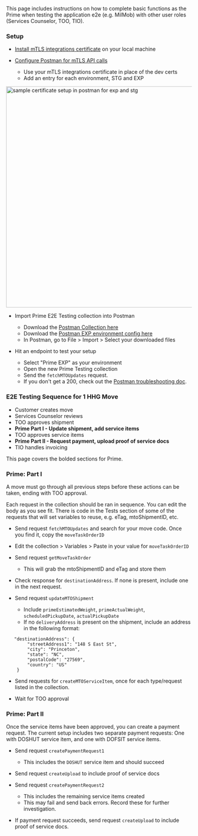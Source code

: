 This page includes instructions on how to complete basic functions as the Prime when testing the application e2e (e.g. MilMob) with other user roles (Services Counselor, TOO, TIO).

### Setup

* [Install mTLS integrations certificate](https://github.com/transcom/transcom-infrasec-com/blob/master/docs/mtls-certs.md) on your local machine

* [Configure Postman for mTLS API calls](https://github.com/transcom/mymove/wiki/setup-postman-to-make-mutual-tls-api-calls)
  * Use your mTLS integrations certificate in place of the dev certs
  * Add an entry for each environment, STG and EXP
  
<img src="https://github.com/transcom/mymove/wiki/images/postman/postman-exp-stg-mtls.png" width="600" alt="sample certificate setup in postman for exp and stg"/>

* Import Prime E2E Testing collection into Postman
  * Download the [Postman Collection here](https://github.com/transcom/mymove/wiki/files/postman/Prime%20E2E%20Testing.postman_collection.json)
  * Download the [Postman EXP environment config here](https://github.com/transcom/mymove/wiki/files/postman/Prime%20EXP.postman_environment.json)
  * In Postman, go to File > Import > Select your downloaded files

* Hit an endpoint to test your setup
  * Select "Prime EXP" as your environment
  * Open the new Prime Testing collection
  * Send the `fetchMTOUpdates` request.
  * If you don't get a 200, check out the [Postman troubleshooting doc](https://github.com/transcom/mymove/wiki/setup-postman-to-make-mutual-tls-api-calls#troubleshooting-postman).


### E2E Testing Sequence for 1 HHG Move

* Customer creates move
* Services Counselor reviews
* TOO approves shipment
* **Prime Part I - Update shipment, add service items**
* TOO approves service items
* **Prime Part II - Request payment, upload proof of service docs**
* TIO handles invoicing

This page covers the bolded sections for Prime.


### Prime: Part I
A move must go through all previous steps before these actions can be taken, ending with TOO approval.

Each request in the collection should be ran in sequence. You can edit the body as you see fit. There is code in the Tests section of some of the requests that will set variables to reuse, e.g. eTag, mtoShipmentID, etc.


* Send request `fetchMTOUpdates` and search for your move code. Once you find it, copy the `moveTaskOrderID`

* Edit the collection > Variables > Paste in your value for `moveTaskOrderID`

* Send request `getMoveTaskOrder` 
	* This will grab the mtoShipmentID and eTag and store them

* Check response for `destinationAddress`. If none is present, include one in the next request.

* Send request `updateMTOShipment`
  * Include `primeEstimatedWeight`, `primeActualWeight`, `scheduledPickupDate`, `actualPickupDate`
  * If no `deliveryAddress` is present on the shipment, include an address in the following format:

```       
   "destinationAddress": {
        "streetAddress1": "148 S East St",
        "city": "Princeton",
        "state": "NC",
        "postalCode": "27569",
        "country": "US"
    }
```

* Send requests for `createMTOServiceItem`, once for each type/request listed in the collection.

* Wait for TOO approval

### Prime: Part II
Once the service items have been approved, you can create a payment request. The current setup includes two separate payment requests: One with DOSHUT service item, and one with DOFSIT service items.

* Send request `createPaymentRequest1`
  * This includes the `DOSHUT` service item and should succeed
* Send request `createUpload` to include proof of service docs

* Send request `createPaymentRequest2`
  * This includes the remaining service items created
  * This may fail and send back errors. Record these for further investigation.
* If payment request succeeds, send request `createUpload` to include proof of service docs.


